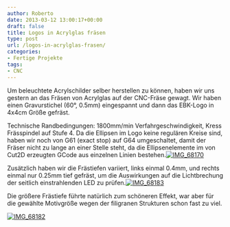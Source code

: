```yaml
---
author: Roberto
date: 2013-03-12 13:00:17+00:00
draft: false
title: Logos in Acrylglas fräsen
type: post
url: /logos-in-acrylglas-frasen/
categories:
- Fertige Projekte
tags:
- CNC
---
```


Um beleuchtete Acrylschilder selber herstellen zu können, haben wir uns gestern an das Fräsen von Acrylglas auf der CNC-Fräse gewagt. Wir haben einen Gravurstichel (60°, 0.5mm) eingespannt und dann das EBK-Logo in 4x4cm Größe gefräst. <!-- more -->




Technische Randbedingungen: 1800mm/min Verfahrgeschwindigkeit, Kress Frässpindel auf Stufe 4. Da die Ellipsen im Logo keine regulären Kreise sind, haben wir noch von G61 (exact stop) auf G64 umgeschaltet, damit der Fräser nicht zu lange an einer Stelle steht, da die Ellipsenelemente im von Cut2D erzeugten GCode aus einzelnen Linien bestehen.[![IMG_68170](https://eigenbaukombinat.de/wp-content/uploads/2013/03/IMG_68170-1024x682.jpg)
](https://eigenbaukombinat.de/wp-content/uploads/2013/03/IMG_68170.jpg)




Zusätzlich haben wir die Frästiefen variiert, links einmal 0.4mm, und rechts einmal nur 0.25mm tief gefräst, um die Auswirkungen auf die Lichtbrechung der seitlich einstrahlenden LED zu prüfen.[![IMG_68183](https://eigenbaukombinat.de/wp-content/uploads/2013/03/IMG_68183.jpg)
](https://eigenbaukombinat.de/wp-content/uploads/2013/03/IMG_68183.jpg)


Die größere Frästiefe führte natürlich zum schöneren Effekt, war aber für die gewählte Motivgröße wegen der filigranen Strukturen schon fast zu viel.

[![IMG_68182](https://eigenbaukombinat.de/wp-content/uploads/2013/03/IMG_68182-1024x682.jpg)
](https://eigenbaukombinat.de/wp-content/uploads/2013/03/IMG_68182.jpg)
